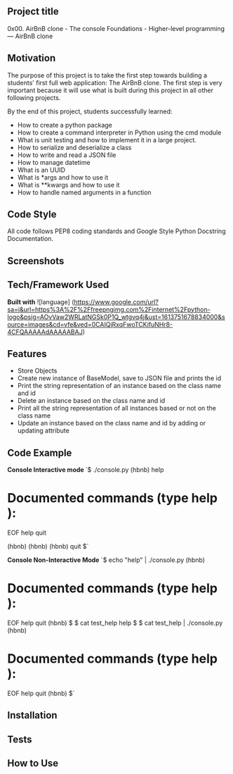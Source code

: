## Project title
0x00. AirBnB clone - The console
Foundations - Higher-level programming ― AirBnB clone

## Motivation
The purpose of this project is to take the first step towards building a students' first full web application: The AirBnB clone. The first step is very important because it will use what is built during this project in all other following projects.

By the end of this project, students successfully learned:
- How to create a python package
- How to create a command interpreter in Python using the cmd module
- What is unit testing and how to implement it in a large project.
- How to serialize and deserialize a class
- How to write and read a JSON file
- How to manage datetime
- What is an UUID
- What is *args and how to use it
- What is **kwargs and how to  use it
- How to handle named arguments in a function

## Code Style
All code follows PEP8 coding standards and Google Style Python Docstring Documentation.

## Screenshots

## Tech/Framework Used
<b>Built with</b>
![language] (https://www.google.com/url?sa=i&url=https%3A%2F%2Ffreepngimg.com%2Finternet%2Fpython-logo&psig=AOvVaw2WRLatNGSk0P1Q_wtgvq4j&ust=1613751678834000&source=images&cd=vfe&ved=0CAIQjRxqFwoTCKifuNHr8-4CFQAAAAAdAAAAABAJ)

## Features
- Store Objects
- Create new instance of BaseModel, save to JSON file and prints the id
- Print the string representation of an instance based on the class name and id
- Delete an instance based on the class name and id
- Print all the string representation of all instances based or not on the class name
- Update an instance based on the class name and id by adding or updating attribute

## Code Example

<b> Console Interactive mode </b>
`$ ./console.py
(hbnb) help

Documented commands (type help <topic>):
========================================
EOF  help  quit

(hbnb)
(hbnb)
(hbnb) quit
$`

<b> Console Non-Interactive Mode</b>
`$ echo "help" | ./console.py
(hbnb)

Documented commands (type help <topic>):
========================================
EOF  help  quit
(hbnb)
$
$ cat test_help
help
$
$ cat test_help | ./console.py
(hbnb)

Documented commands (type help <topic>):
========================================
EOF  help  quit
(hbnb)
$`

## Installation


## Tests


## How to Use
